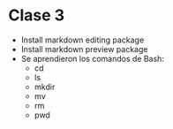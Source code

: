# Clase 3
- Install markdown editing package
- Install markdown preview package
- Se aprendieron los comandos de Bash:
    + cd
    + ls
    + mkdir
    + mv
    + rm
    + pwd